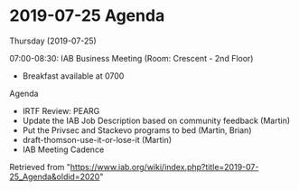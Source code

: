 




2019-07-25 Agenda
=================





Thursday (2019-07-25)


07:00-08:30: IAB Business Meeting (Room: Crescent - 2nd Floor)



* Breakfast available at 0700


Agenda



* IRTF Review: PEARG
* Update the IAB Job Description based on community feedback (Martin)
* Put the Privsec and Stackevo programs to bed (Martin, Brian)
* draft-thomson-use-it-or-lose-it (Martin)
* IAB Meeting Cadence






Retrieved from "<https://www.iab.org/wiki/index.php?title=2019-07-25_Agenda&oldid=2020>"


